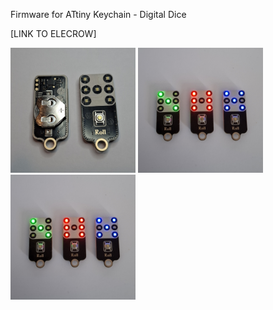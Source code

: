 Firmware for ATtiny Keychain - Digital Dice

[LINK TO ELECROW]

<p align="left">
  <img src="pictures/1.jpg" width="200" />
  <img src="pictures/2.jpg" width="200" />
  <img src="pictures/2.jpg" width="200" />
</p>